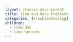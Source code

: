 ```yaml
---
layout: classic-docs-parent
title: Time and Date Problems
categories: [troubleshooting]
children:
  - time-day
  - time-seconds
---
```

